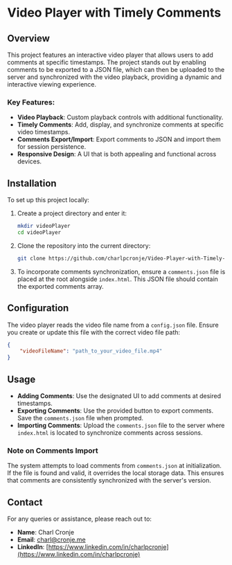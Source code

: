 # Video Player with Timely Comments

## Overview

This project features an interactive video player that allows users to add comments at specific timestamps. The project stands out by enabling comments to be exported to a JSON file, which can then be uploaded to the server and synchronized with the video playback, providing a dynamic and interactive viewing experience.

### Key Features:

- **Video Playback**: Custom playback controls with additional functionality.
- **Timely Comments**: Add, display, and synchronize comments at specific video timestamps.
- **Comments Export/Import**: Export comments to JSON and import them for session persistence.
- **Responsive Design**: A UI that is both appealing and functional across devices.

## Installation

To set up this project locally:

1. Create a project directory and enter it:
   ```bash
   mkdir videoPlayer
   cd videoPlayer
   ```

2. Clone the repository into the current directory:
   ```bash
   git clone https://github.com/charlpcronje/Video-Player-with-Timely-Comments.git .
   ```

3. To incorporate comments synchronization, ensure a `comments.json` file is placed at the root alongside `index.html`. This JSON file should contain the exported comments array.

## Configuration

The video player reads the video file name from a `config.json` file. Ensure you create or update this file with the correct video file path:

```json
{
    "videoFileName": "path_to_your_video_file.mp4"
}
```

## Usage

- **Adding Comments**: Use the designated UI to add comments at desired timestamps.
- **Exporting Comments**: Use the provided button to export comments. Save the `comments.json` file when prompted.
- **Importing Comments**: Upload the `comments.json` file to the server where `index.html` is located to synchronize comments across sessions.

### Note on Comments Import

The system attempts to load comments from `comments.json` at initialization. If the file is found and valid, it overrides the local storage data. This ensures that comments are consistently synchronized with the server's version.

## Contact
For any queries or assistance, please reach out to:

- **Name**: Charl Cronje
- **Email**: [charl@cronje.me](mailto:charl@cronje.me)
- **LinkedIn**: [https://www.linkedin.com/in/charlpcronje](https://www.linkedin.com/in/charlpcronje)
